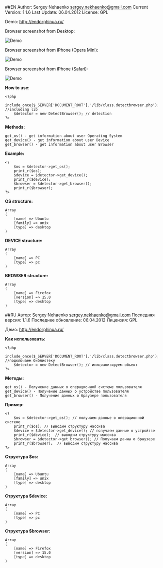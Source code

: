 ##EN
	Author: Sergey Nehaenko <sergey.nekhaenko@gmail.com>
	Current Version: 1.1.6
	Last Update: 06.04.2012
	License: GPL

Demo: http://endorphinua.ru/

Browser screenshot from Desktop:

![Demo](http://endorphinua.ru/images/demo.png)

Browser screenshot from iPhone (Opera Mini):

![Demo](http://endorphinua.ru/images/iPhone-Screenshot.png)

Browser screenshot from iPhone (Safari):

![Demo](http://endorphinua.ru/images/iPhone-Safari.png)

**How to use:**

	<?php
		include_once($_SERVER['DOCUMENT_ROOT'].'/lib/class.detectbrowser.php'); //including lib
		$detector = new DetectBrowser(); // detection
	?>

**Methods:**

	get_os() - get information about user Operating System
	get_device() - get information about user Device
	get_browser() - get information about user Browser
	
**Example:**

	<?
		$os = $detector->get_os();
		print_r($os);
		$device = $detector->get_device();
		print_r($device);
		$browser = $detector->get_browser();
		print_r($browser);
	?>
**OS structure:**

	Array
	(
		[name] => Ubuntu
		[family] => unix
		[type] => desktop
	)

**DEVICE structure:**

	Array
	(
		[name] => PC
		[type] => pc
	)

**BROWSER structure:**

	Array
	(
		[name] => Firefox
		[version] => 15.0
		[type] => desktop
	)
##RU
	Автор: Sergey Nehaenko <sergey.nekhaenko@gmail.com>
	Последняя версия: 1.1.6
	Последнее обновление: 06.04.2012
	Лицензия: GPL

Демо: http://endorphinua.ru/


**Как использовать:**

	<?php
		include_once($_SERVER['DOCUMENT_ROOT'].'/lib/class.detectbrowser.php'); //подключаем библиотеку
		$detector = new DetectBrowser(); // инициализируем объект
	?>

**Методы:**

	get_os() - Получение данных о операционной системе пользователя
	get_device() - Получение данных о устройстве пользователя
	get_browser() - Получение данных о браузере пользователя
	
**Пример:**

	<?
		$os = $detector->get_os(); // получаем данные о операционной системе
		print_r($os); // выводим структуру массива
		$device = $detector->get_device(); // получаем данные о устройтве
		print_r($device);  // выводим структуру массива
		$browser = $detector->get_browser(); // Получаем данны о браузере
		print_r($browser);  // выводим структуру массива
	?>
**Структура $os:**

	Array
	(
		[name] => Ubuntu
		[family] => unix
		[type] => desktop
	)

**Структура $device:**

	Array
	(
		[name] => PC
		[type] => pc
	)

**Структура $browser:**

	Array
	(
		[name] => Firefox
		[version] => 15.0
		[type] => desktop
	)
